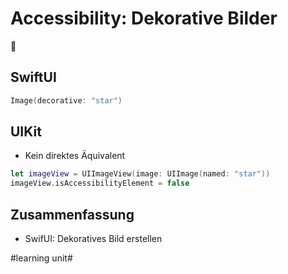 # Accessibility: Dekorative Bilder
🦮

## SwiftUI

```swift
Image(decorative: "star")
```

## UIKit
- Kein direktes Äquivalent

```swift
let imageView = UIImageView(image: UIImage(named: "star"))
imageView.isAccessibilityElement = false
```

## Zusammenfassung
- SwifUI: Dekoratives Bild erstellen

#learning unit#